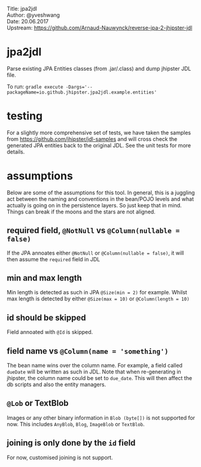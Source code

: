 Title: 		jpa2jdl  
Author: 	@yveshwang  
Date: 		20.06.2017  
Upstream:	https://github.com/Arnaud-Nauwynck/reverse-jpa-2-jhipster-jdl  

# jpa2jdl
Parse existing JPA Entities classes (from .jar/.class) and dump jhipster JDL file.

To run: `gradle execute -Dargs='--packageName=io.github.jhipster.jpa2jdl.example.entities'`
# testing
For a slightly more comprehensive set of tests, we have taken the samples from https://github.com/jhipster/jdl-samples and will cross check the generated JPA entities back to the original JDL. See the unit tests for more details.

# assumptions
Below are some of the assumptions for this tool. In general, this is a juggling act between the naming and conventions in the bean/POJO levels and what actually is going on in the persistence layers. So just keep that in mind. Things can break if the moons and the stars are not aligned.

## required field, `@NotNull` vs `@Column(nullable = false)`
If the JPA annoates either `@NotNull` or `@Column(nullable = false)`, it will then assume the `required` field in JDL

## min and max length
Min length is detected as such in JPA `@Size(min = 2)` for example. Whilst max length is detected by either `@Size(max = 10)` or `@Column(length = 10)`

## id should be skipped
Field annoated with `@Id` is skipped.

## field name vs `@Column(name = 'something')`
The bean name wins over the column name. For example, a field called `dueDate` will be written as such in JDL. Note that when re-generating in jhipster, the column name could be set to `due_date`. This will then affect the db scripts and also the entity managers.

## `@Lob` or TextBlob
Images or any other binary information in `Blob (byte[])` is not supported for now. This includes `AnyBlob`, `Blog`, `ImageBlob` or `TextBlob`.

## joining is only done by the `id` field
For now, customised joining is not support.
